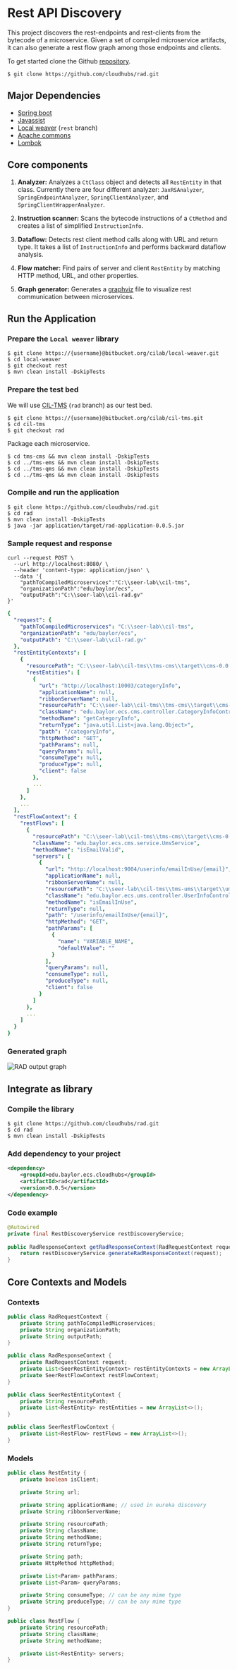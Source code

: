 # Rest API Discovery

This project discovers the rest-endpoints and rest-clients from the bytecode of a microservice. Given a set of compiled microservice artifacts, it can also generate a rest flow graph among those endpoints and clients.


To get started clone the Github [repository](https://github.com/cloudhubs/rad).

```
$ git clone https://github.com/cloudhubs/rad.git
```

## Major Dependencies

- [Spring boot](https://spring.io/projects/spring-boot)
- [Javassist](https://github.com/jboss-javassist/javassist)
- [Local weaver](https://bitbucket.org/cilab/local-weaver/src/master/) (`rest` branch)
- [Apache commons](https://mvnrepository.com/artifact/org.apache.commons)
- [Lombok](https://projectlombok.org/)

## Core components

1. **Analyzer:** Analyzes a `CtClass` object and detects all `RestEntity` in that class. Currently there are four different analyzer: `JaxRSAnalyzer`, `SpringEndpointAnalyzer`, `SpringClientAnalyzer`, and `SpringClientWrapperAnalyzer`.

2. **Instruction scanner:** Scans the bytecode instructions of a `CtMethod` and creates a list of simplified `InstructionInfo`.

3. **Dataflow:** Detects rest client method calls along with URL and return type. It takes a list of `InstructionInfo` and performs backward dataflow analysis.

4. **Flow matcher:** Find pairs of server and client `RestEntity` by matching HTTP method, URL, and other properties.

5. **Graph generator:** Generates a [graphviz](https://www.graphviz.org/) file to visualize rest communication between microservices. 


## Run the Application

### Prepare the `Local weaver` library

```
$ git clone https://{username}@bitbucket.org/cilab/local-weaver.git
$ cd local-weaver
$ git checkout rest
$ mvn clean install -DskipTests
```

### Prepare the test bed 

We will use [CIL-TMS](https://bitbucket.org/cilab/cil-tms/src/master/) (`rad` branch) as our test bed.

```
$ git clone https://{username}@bitbucket.org/cilab/cil-tms.git
$ cd cil-tms
$ git checkout rad
```

Package each microservice.

```
$ cd tms-cms && mvn clean install -DskipTests
$ cd ../tms-ems && mvn clean install -DskipTests
$ cd ../tms-qms && mvn clean install -DskipTests
$ cd ../tms-qms && mvn clean install -DskipTests
```

### Compile and run the application

```
$ git clone https://github.com/cloudhubs/rad.git
$ cd rad
$ mvn clean install -DskipTests
$ java -jar application/target/rad-application-0.0.5.jar
```

### Sample request and response

```
curl --request POST \
  --url http://localhost:8080/ \
  --header 'content-type: application/json' \
  --data '{
    "pathToCompiledMicroservices":"C:\\seer-lab\\cil-tms",
    "organizationPath":"edu/baylor/ecs",
    "outputPath":"C:\\seer-lab\\cil-rad.gv"
}'
```

```yaml
{
  "request": {
    "pathToCompiledMicroservices": "C:\\seer-lab\\cil-tms",
    "organizationPath": "edu/baylor/ecs",
    "outputPath": "C:\\seer-lab\\cil-rad.gv"
  },
  "restEntityContexts": [
    {
      "resourcePath": "C:\\seer-lab\\cil-tms\\tms-cms\\target\\cms-0.0.1-SNAPSHOT.jar",
      "restEntities": [
        {
          "url": "http://localhost:10003/categoryInfo",
          "applicationName": null,
          "ribbonServerName": null,
          "resourcePath": "C:\\seer-lab\\cil-tms\\tms-cms\\target\\cms-0.0.1-SNAPSHOT.jar",
          "className": "edu.baylor.ecs.cms.controller.CategoryInfoController",
          "methodName": "getCategoryInfo",
          "returnType": "java.util.List<java.lang.Object>",
          "path": "/categoryInfo",
          "httpMethod": "GET",
          "pathParams": null,
          "queryParams": null,
          "consumeType": null,
          "produceType": null,
          "client": false
        },
        ...
      ]
    },
    ...
  ],
  "restFlowContext": {
    "restFlows": [
      {
        "resourcePath": "C:\\seer-lab\\cil-tms\\tms-cms\\target\\cms-0.0.1-SNAPSHOT.jar",
        "className": "edu.baylor.ecs.cms.service.UmsService",
        "methodName": "isEmailValid",
        "servers": [
          {
            "url": "http://localhost:9004/userinfo/emailInUse/{email}",
            "applicationName": null,
            "ribbonServerName": null,
            "resourcePath": "C:\\seer-lab\\cil-tms\\tms-ums\\target\\ums-1.0-SNAPSHOT.jar",
            "className": "edu.baylor.ecs.ums.controller.UserInfoController",
            "methodName": "isEmailInUse",
            "returnType": null,
            "path": "/userinfo/emailInUse/{email}",
            "httpMethod": "GET",
            "pathParams": [
              {
                "name": "VARIABLE_NAME",
                "defaultValue": ""
              }
            ],
            "queryParams": null,
            "consumeType": null,
            "produceType": null,
            "client": false
          }
        ]
      },
      ...
    ]
  }
}
```

### Generated graph

![RAD output graph](cil-rad.gv.png)

## Integrate as library

### Compile the library

```
$ git clone https://github.com/cloudhubs/rad.git
$ cd rad
$ mvn clean install -DskipTests
```

### Add dependency to your project

```xml
<dependency>
    <groupId>edu.baylor.ecs.cloudhubs</groupId>
    <artifactId>rad</artifactId>
    <version>0.0.5</version>
</dependency>
```

### Code example

```java
@Autowired
private final RestDiscoveryService restDiscoveryService;
   
public RadResponseContext getRadResponseContext(RadRequestContext request) {
    return restDiscoveryService.generateRadResponseContext(request);
}
```

## Core Contexts and Models

### Contexts

```java
public class RadRequestContext {
    private String pathToCompiledMicroservices;
    private String organizationPath;
    private String outputPath;
}
```

```java
public class RadResponseContext {
    private RadRequestContext request;
    private List<SeerRestEntityContext> restEntityContexts = new ArrayList<>();
    private SeerRestFlowContext restFlowContext;
}
```

```java
public class SeerRestEntityContext {
    private String resourcePath;
    private List<RestEntity> restEntities = new ArrayList<>();
}
```

```java
public class SeerRestFlowContext {
    private List<RestFlow> restFlows = new ArrayList<>();
}
```

### Models

```java
public class RestEntity {
    private boolean isClient;

    private String url;

    private String applicationName; // used in eureka discovery
    private String ribbonServerName;

    private String resourcePath;
    private String className;
    private String methodName;
    private String returnType;

    private String path;
    private HttpMethod httpMethod;

    private List<Param> pathParams;
    private List<Param> queryParams;

    private String consumeType; // can be any mime type
    private String produceType; // can be any mime type
}
```

```java
public class RestFlow {
    private String resourcePath;
    private String className;
    private String methodName;

    private List<RestEntity> servers;
}
```
